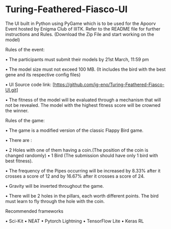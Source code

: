 # Turing-Feathered-Fiasco-UI
The UI built in Python using PyGame which is to be used for the Apoorv Event hosted by Enigma Club of IIITK. Refer to the README file for further instructions and Rules. (Download the Zip File and start working on the model)

Rules of the event:

• The participants must submit their models by 21st March, 11:59 pm

• The model size must not exceed 100 MB. (It includes the bird with the best gene and its respective config files)

• UI Source code link: [https://github.com/jg-eno/Turing-Feathered-Fiasco-UI.git]

• The fitness of the model will be evaluated through a mechanism that will not be revealed. The model with the highest fitness score will be crowned the winner.

Rules of the game:

• The game is a modified version of the classic Flappy Bird game.

• There are :

• 2 Holes with one of them having a coin.(The position of the coin is changed randomly) • 1 Bird (The submission should have only 1 bird with best fitness).

• The frequency of the Pipes occurring will be increased by 8.33% after it crosses a score of 12 and by 16.67% after it crosses a score of 24.

• Gravity will be inverted throughout the game.

• There will be 2 holes in the pillars, each worth different points. The bird must learn to fly through the hole with the coin.

Recommended frameworks

• Sci-Kit • NEAT • Pytorch Lightning • TensorFlow Lite • Keras RL
